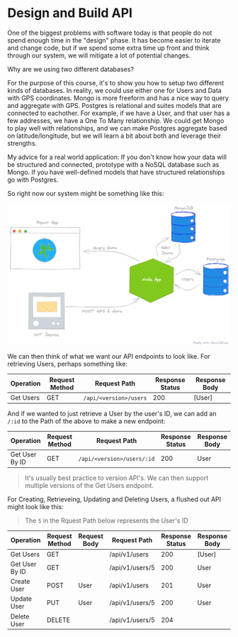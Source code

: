 # Design and Build API

One of the biggest problems with software today is that people do not spend enough time in the "design" phase. It has become easier to iterate and change code, but if we spend some extra time up front and think through our system, we will mitigate a lot of potential changes.

Why are we using two different databases?

For the purpose of this course, it's to show you how to setup two different kinds of databases. In reality, we could use either one for Users and Data with GPS coordinates. Mongo is more freeform and has a nice way to query and aggregate with GPS. Postgres is relational and suites models that are connected to eachother. For example, if we have a User, and that user has a few addresses, we have a One To Many relationship. We could get Mongo to play well with relationships, and we can make Postgres aggregate based on latitude/longitude, but we will learn a bit about both and leverage their strengths.

My advice for a real world application: If you don't know how your data will be structured and connected, prototype with a NoSQL database such as Mongo. If you have well-defined models that have structured relationships go with Postgres. 

So right now our system might be something like this:

![System One](../assets/system_one.png)

We can then think of what we want our API endpoints to look like. For retrieving Users, perhaps something like:

| Operation | Request Method | Request Path           | Response Status | Response Body |
|-----------|----------------|------------------------|-----------------|---------------|
| Get Users | GET            | `/api/<version>/users` | 200             | [User]        |

And if we wanted to just retrieve a User by the user's ID, we can add an `/:id` to the Path of the above to make a new endpoint:

| Operation      | Request Method | Request Path               | Response Status | Response Body |
|----------------|----------------|----------------------------|-----------------|---------------|
| Get User By ID | GET            | `/api/<version>/users/:id` | 200             | User          |

> It's usually best practice to version API's. We can then support multiple versions of the Get Users endpoint.

For Creating, Retrieveing, Updating and Deleting Users, a flushed out API might look like this:

> The `5` in the Rquest Path below represents the User's ID

| Operation      | Request Method | Request Body | Request Path    | Response Status | Response Body |
|----------------|----------------|--------------|-----------------|-----------------|---------------|
| Get Users      | GET            |              | /api/v1/users   | 200             | [User]        |
| Get User By ID | GET            |              | /api/v1/users/5 | 200             | User          |
| Create User    | POST           | User         | /api/v1/users   | 201             | User          |
| Update User    | PUT            | User         | /api/v1/users/5 | 200             | User          |
| Delete User    | DELETE         |              | /api/v1/users/5 | 204             |               |